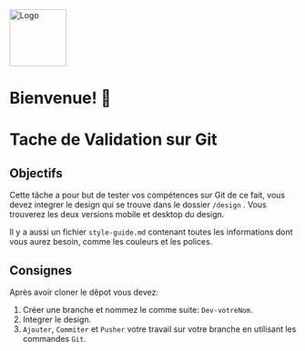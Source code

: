 <img src="https://network.bakeli.tech/static/media/logo.2392cc7e.png" width="100" alt="Logo"/>

# Bienvenue! 👋

# Tache de Validation sur Git

## Objectifs

Cette tâche a pour but de tester vos compétences sur Git de ce fait, vous devez integrer le design qui se trouve dans le dossier `/design` . Vous trouverez les deux versions mobile et desktop du design. 

Il y a aussi un fichier `style-guide.md` contenant toutes les informations dont vous aurez besoin, comme les couleurs et les polices.

## Consignes

Après avoir cloner le dêpot vous devez:

1. Créer une branche et nommez le comme suite: `Dev-votreNom`.
2. Integrer le design.
3. `Ajouter`, `Commiter` et `Pusher` votre travail sur votre branche en utilisant les commandes `Git`.

